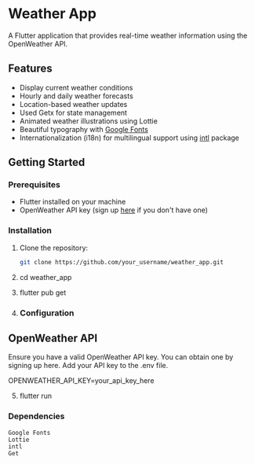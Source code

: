 # Weather App

A Flutter application that provides real-time weather information using the OpenWeather API.

## Features

- Display current weather conditions
- Hourly and daily weather forecasts
- Location-based weather updates
- Used Getx for state management
- Animated weather illustrations using Lottie
- Beautiful typography with [Google Fonts](https://pub.dev/packages/google_fonts)
- Internationalization (i18n) for multilingual support using [intl](https://pub.dev/packages/intl) package
 

## Getting Started

### Prerequisites

- Flutter installed on your machine
- OpenWeather API key (sign up [here](https://openweathermap.org/api) if you don't have one)

### Installation

1. Clone the repository:

   ```bash
   git clone https://github.com/your_username/weather_app.git
2. cd weather_app

3. flutter pub get

4. ### Configuration
## OpenWeather API

Ensure you have a valid OpenWeather API key. You can obtain one by signing up here. Add your API key to the .env file.

OPENWEATHER_API_KEY=your_api_key_here

5. flutter run


### Dependencies

    Google Fonts
    Lottie
    intl
    Get 

